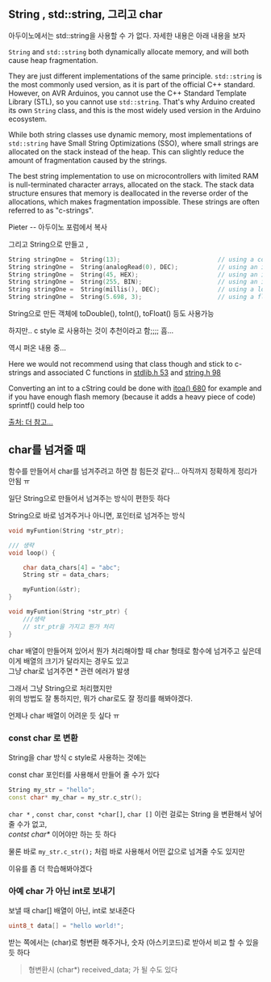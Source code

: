 ## String , std::string, 그리고 char
아두이노에서는 std::string을 사용할 수 가 없다.  자세한 내용은 아래 내용을 보자

`String` and `std::string` both dynamically allocate memory, and will both cause heap fragmentation.

They are just different implementations of the same principle. `std::string` is the most commonly used version, as it is part of the official C++ standard. However, on AVR Arduinos, you cannot use the C++ Standard Template Library (STL), so you cannot use `std::string`. That's why Arduino created its own `String` class, and this is the most widely used version in the Arduino ecosystem.

While both string classes use dynamic memory, most implementations of `std::string` have Small String Optimizations (SSO), where small strings are allocated on the stack instead of the heap. This can slightly reduce the amount of fragmentation caused by the strings.

The best string implementation to use on microcontrollers with limited RAM is null-terminated character arrays, allocated on the stack. The stack data structure ensures that memory is deallocated in the reverse order of the allocations, which makes fragmentation impossible. These strings are often referred to as "c-strings".

Pieter   --  아두이노 포럼에서 복사


그리고 String으로 만들고 ,

```cpp
String stringOne =  String(13);                           // using a constant integer
String stringOne =  String(analogRead(0), DEC);           // using an int and a base
String stringOne =  String(45, HEX);                      // using an int and a base (hexadecimal)
String stringOne =  String(255, BIN);                     // using an int and a base (binary)
String stringOne =  String(millis(), DEC);                // using a long and a base
String stringOne =  String(5.698, 3);                     // using a float and the decimal places
```

String으로 만든 객체에 toDouble(), toInt(), toFloat() 등도 사용가능


하지만.. c style 로 사용하는 것이 추천이라고 함;;;; 흠... 

역시 퍼온 내용 중... 

Here we would not recommend using that class though and stick to c-strings and associated C functions in [stdlib.h 53](http://www.cplusplus.com/reference/cstdlib/) and [string.h 98](http://www.cplusplus.com/reference/cstring/)

Converting an int to a cString could be done with [itoa() 680](http://www.cplusplus.com/reference/cstdlib/itoa/) for example and if you have enough flash memory (because it adds a heavy piece of code) sprintf() could help too


[출처: 더 참고... ](https://forum.arduino.cc/t/how-to-convert-a-int-number-to-a-string-text/573255/5)


## char를 넘겨줄 때
함수를 만들어서 char를 넘겨주려고 하면 참 힘든것 같다... 아직까지 정확하게 정리가 안됨 ㅠ   

일단 String으로 만들어서 넘겨주는 방식이 편한듯 하다   

String으로 바로 넘겨주거나 아니면, 포인터로 넘겨주는 방식

```cpp
void myFuntion(String *str_ptr);

/// 생략
void loop() {

    char data_chars[4] = "abc";
    String str = data_chars;

    myFuntion(&str);
}

void myFuntion(String *str_ptr) {
    ///생략
    // str_ptr을 가지고 뭔가 처리
}
```

char 배열이 만들어져 있어서 뭔가 처리해야할 때 char 형태로 함수에 넘겨주고 싶은데   
이게 배열의 크기가 달라지는 경우도 있고   
그냥 char로 넘겨주면 * 관련 에러가 발생   

그래서 그냥 String으로 처리했지만   
위의 방법도 잘 통하지만, 뭐가 char로도 잘 정리를 해봐야겠다.  

언제나 char 배열이 어려운 듯 싶다 ㅠ



### const char 로 변환
String을 char 방식 c style로 사용하는 것에는 

const char 포인터를 사용해서 만들어 줄 수가 있다 

```cpp
String my_str = "hello";
const char* my_char = my_str.c_str();
```

`char *` , `const char`, `const *char[]`, `char []` 이런 걸로는 String 을 변환해서 넣어줄 수가 없고,  
**contst char*\** 이어야만 하는 듯 하다

물론 바로 `my_str.c_str();` 처럼 바로 사용해서 어떤 값으로 넘겨줄 수도 있지만   


이유를 좀 더 학습해봐야겠다   


### 아예 char 가 아닌 int로 보내기
보낼 때 char[] 배열이 아닌, int로 보내준다  

```cpp
uint8_t data[] = "hello world!";   
```

받는 쪽에서는 (char)로 형변환 해주거나, 숫자 (아스키코드)로 받아서 비교 할 수 있을 듯 하다   
> 형변환시 (char*) received_data; 가 될 수도 있다   
